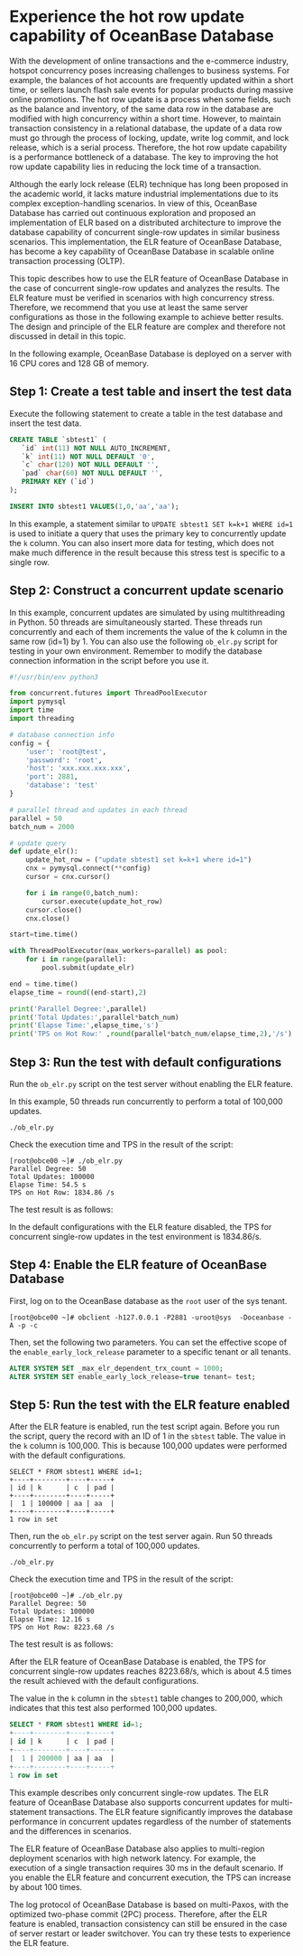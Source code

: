 # Experience the hot row update capability of OceanBase Database

With the development of online transactions and the e-commerce industry, hotspot concurrency poses increasing challenges to business systems. For example, the balances of hot accounts are frequently updated within a short time, or sellers launch flash sale events for popular products during massive online promotions. The hot row update is a process when some fields, such as the balance and inventory, of the same data row in the database are modified with high concurrency within a short time. However, to maintain transaction consistency in a relational database, the update of a data row must go through the process of locking, update, write log commit, and lock release, which is a serial process. Therefore, the hot row update capability is a performance bottleneck of a database. The key to improving the hot row update capability lies in reducing the lock time of a transaction.

Although the early lock release (ELR) technique has long been proposed in the academic world, it lacks mature industrial implementations due to its complex exception-handling scenarios. In view of this, OceanBase Database has carried out continuous exploration and proposed an implementation of ELR based on a distributed architecture to improve the database capability of concurrent single-row updates in similar business scenarios. This implementation, the ELR feature of OceanBase Database, has become a key capability of OceanBase Database in scalable online transaction processing (OLTP).

This topic describes how to use the ELR feature of OceanBase Database in the case of concurrent single-row updates and analyzes the results. The ELR feature must be verified in scenarios with high concurrency stress. Therefore, we recommend that you use at least the same server configurations as those in the following example to achieve better results. The design and principle of the ELR feature are complex and therefore not discussed in detail in this topic.

In the following example, OceanBase Database is deployed on a server with 16 CPU cores and 128 GB of memory.

## Step 1: Create a test table and insert the test data

Execute the following statement to create a table in the test database and insert the test data.

```sql
CREATE TABLE `sbtest1` (
   `id` int(11) NOT NULL AUTO_INCREMENT,
   `k` int(11) NOT NULL DEFAULT '0',
   `c` char(120) NOT NULL DEFAULT '',
   `pad` char(60) NOT NULL DEFAULT '',
   PRIMARY KEY (`id`)
);

INSERT INTO sbtest1 VALUES(1,0,'aa','aa');
```

In this example, a statement similar to `UPDATE sbtest1 SET k=k+1 WHERE id=1` is used to initiate a query that uses the primary key to concurrently update the `k` column. You can also insert more data for testing, which does not make much difference in the result because this stress test is specific to a single row.

## Step 2: Construct a concurrent update scenario

In this example, concurrent updates are simulated by using multithreading in Python. 50 threads are simultaneously started. These threads run concurrently and each of them increments the value of the k column in the same row (id=1) by 1. You can also use the following `ob_elr.py` script for testing in your own environment. Remember to modify the database connection information in the script before you use it.

```python
#!/usr/bin/env python3

from concurrent.futures import ThreadPoolExecutor
import pymysql
import time
import threading

# database connection info
config = {
    'user': 'root@test',
    'password': 'root',
    'host': 'xxx.xxx.xxx.xxx',
    'port': 2881,
    'database': 'test'
}

# parallel thread and updates in each thread
parallel = 50
batch_num = 2000

# update query
def update_elr():
    update_hot_row = ("update sbtest1 set k=k+1 where id=1")
    cnx = pymysql.connect(**config)
    cursor = cnx.cursor()

    for i in range(0,batch_num):
        cursor.execute(update_hot_row)
    cursor.close()
    cnx.close()

start=time.time()

with ThreadPoolExecutor(max_workers=parallel) as pool:
    for i in range(parallel):
        pool.submit(update_elr)

end = time.time()
elapse_time = round((end-start),2)

print('Parallel Degree:',parallel)
print('Total Updates:',parallel*batch_num)
print('Elapse Time:',elapse_time,'s')
print('TPS on Hot Row:' ,round(parallel*batch_num/elapse_time,2),'/s')
```

## Step 3: Run the test with default configurations

Run the `ob_elr.py` script on the test server without enabling the ELR feature.

In this example, 50 threads run concurrently to perform a total of 100,000 updates.

```shell
./ob_elr.py
```

Check the execution time and TPS in the result of the script:

```shell
[root@obce00 ~]# ./ob_elr.py
Parallel Degree: 50
Total Updates: 100000
Elapse Time: 54.5 s
TPS on Hot Row: 1834.86 /s
```

The test result is as follows:

In the default configurations with the ELR feature disabled, the TPS for concurrent single-row updates in the test environment is 1834.86/s.

## Step 4: Enable the ELR feature of OceanBase Database

First, log on to the OceanBase database as the `root` user of the sys tenant.

```shell
[root@obce00 ~]# obclient -h127.0.0.1 -P2881 -uroot@sys  -Doceanbase -A -p -c
```

Then, set the following two parameters. You can set the effective scope of the `enable_early_lock_release` parameter to a specific tenant or all tenants.

```sql
ALTER SYSTEM SET _max_elr_dependent_trx_count = 1000;
ALTER SYSTEM SET enable_early_lock_release=true tenant= test;
```

## Step 5: Run the test with the ELR feature enabled

After the ELR feature is enabled, run the test script again. Before you run the script, query the record with an ID of 1 in the `sbtest` table. The value in the `k` column is 100,000. This is because 100,000 updates were performed with the default configurations.

```shell
SELECT * FROM sbtest1 WHERE id=1;
+----+--------+----+-----+
| id | k      | c  | pad |
+----+--------+----+-----+
|  1 | 100000 | aa | aa  |
+----+--------+----+-----+
1 row in set
```

Then, run the `ob_elr.py` script on the test server again. Run 50 threads concurrently to perform a total of 100,000 updates.

```shell
./ob_elr.py
```

Check the execution time and TPS in the result of the script:

```shell
[root@obce00 ~]# ./ob_elr.py
Parallel Degree: 50
Total Updates: 100000
Elapse Time: 12.16 s
TPS on Hot Row: 8223.68 /s
```

The test result is as follows:

After the ELR feature of OceanBase Database is enabled, the TPS for concurrent single-row updates reaches 8223.68/s, which is about 4.5 times the result achieved with the default configurations.

The value in the `k` column in the `sbtest1` table changes to 200,000, which indicates that this test also performed 100,000 updates.

```sql
SELECT * FROM sbtest1 WHERE id=1;
+----+--------+----+-----+
| id | k      | c  | pad |
+----+--------+----+-----+
|  1 | 200000 | aa | aa  |
+----+--------+----+-----+
1 row in set
```

This example describes only concurrent single-row updates. The ELR feature of OceanBase Database also supports concurrent updates for multi-statement transactions. The ELR feature significantly improves the database performance in concurrent updates regardless of the number of statements and the differences in scenarios.

The ELR feature of OceanBase Database also applies to multi-region deployment scenarios with high network latency. For example, the execution of a single transaction requires 30 ms in the default scenario. If you enable the ELR feature and concurrent execution, the TPS can increase by about 100 times.

The log protocol of OceanBase Database is based on multi-Paxos, with the optimized two-phase commit (2PC) process. Therefore, after the ELR feature is enabled, transaction consistency can still be ensured in the case of server restart or leader switchover. You can try these tests to experience the ELR feature.
